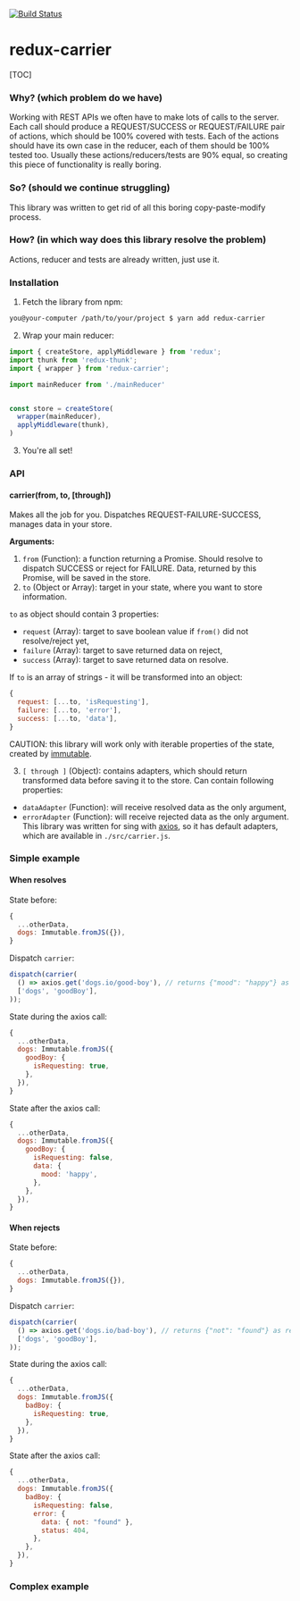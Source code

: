[![Build Status](https://travis-ci.org/bratushka/redux-carrier.svg?branch=master)](https://travis-ci.org/bratushka/redux-carrier)

# redux-carrier

[TOC]

### Why? (which problem do we have)

Working with REST APIs we often have to make lots of calls to the server. Each call should produce a REQUEST/SUCCESS or
 REQUEST/FAILURE pair of actions, which should be 100% covered with tests. Each of the actions should have its own case
 in the reducer, each of them should be 100% tested too. Usually these actions/reducers/tests are 90% equal, so creating
 this piece of functionality is really boring.

### So? (should we continue struggling)

This library was written to get rid of all this boring copy-paste-modify process.

### How? (in which way does this library resolve the problem)

Actions, reducer and tests are already written, just use it.

### Installation

1. Fetch the library from npm:
```sh
you@your-computer /path/to/your/project $ yarn add redux-carrier
```
2. Wrap your main reducer:
```js
import { createStore, applyMiddleware } from 'redux';
import thunk from 'redux-thunk';
import { wrapper } from 'redux-carrier';

import mainReducer from './mainReducer'


const store = createStore(
  wrapper(mainReducer),
  applyMiddleware(thunk),
)
```
3. You're all set!

### API

#### carrier(from, to, [through])

Makes all the job for you. Dispatches REQUEST-FAILURE-SUCCESS, manages data in your store.

**Arguments:**
1. `from` (Function): a function returning a Promise. Should resolve to dispatch SUCCESS or reject for FAILURE.
 Data, returned by this Promise, will be saved in the store.
2. `to` (Object or Array<string>): target in your state, where you want to store information.

`to` as object should contain 3 properties:
 - `request` (Array<string>): target to save boolean value if `from()` did not resolve/reject yet,
 - `failure` (Array<string>): target to save returned data on reject,
 - `success` (Array<string>): target to save returned data on resolve.

If `to` is an array of strings - it will be transformed into an object:
```js
{
  request: [...to, 'isRequesting'],
  failure: [...to, 'error'],
  success: [...to, 'data'],
}
```

CAUTION: this library will work only with iterable properties of the state, created by [immutable](https://github.com/facebook/immutable-js/).

3. `[ through ]` (Object): contains adapters, which should return transformed data before saving it
 to the store. Can contain following properties:
 - `dataAdapter` (Function): will receive resolved data as the only argument,
 - `errorAdapter` (Function): will receive rejected data as the only argument.
This library was written for sing with [axios](https://github.com/mzabriskie/axios), so it has
 default adapters, which are available in `./src/carrier.js`.

### Simple example

#### When resolves

State before:
```js
{
  ...otherData,
  dogs: Immutable.fromJS({}),
}
```
Dispatch `carrier`:
```js
dispatch(carrier(
  () => axios.get('dogs.io/good-boy'), // returns {"mood": "happy"} as response body, 200 as status
  ['dogs', 'goodBoy'],
));
```
State during the axios call:
```js
{
  ...otherData,
  dogs: Immutable.fromJS({
    goodBoy: {
      isRequesting: true,
    },
  }),
}
```
State after the axios call:
```js
{
  ...otherData,
  dogs: Immutable.fromJS({
    goodBoy: {
      isRequesting: false,
      data: {
        mood: 'happy',
      },
    },
  }),
}
```

#### When rejects

State before:
```js
{
  ...otherData,
  dogs: Immutable.fromJS({}),
}
```
Dispatch `carrier`:
```js
dispatch(carrier(
  () => axios.get('dogs.io/bad-boy'), // returns {"not": "found"} as response body, 404 as status
  ['dogs', 'goodBoy'],
));
```
State during the axios call:
```js
{
  ...otherData,
  dogs: Immutable.fromJS({
    badBoy: {
      isRequesting: true,
    },
  }),
}
```
State after the axios call:
```js
{
  ...otherData,
  dogs: Immutable.fromJS({
    badBoy: {
      isRequesting: false,
      error: {
        data: { not: "found" },
        status: 404,
      },
    },
  }),
}
```

### Complex example
